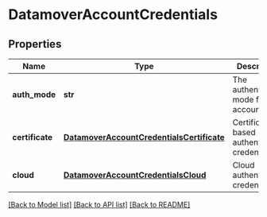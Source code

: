 # DatamoverAccountCredentials

## Properties
Name | Type | Description | Notes
------------ | ------------- | ------------- | -------------
**auth_mode** | **str** | The authentication mode for this account | 
**certificate** | [**DatamoverAccountCredentialsCertificate**](DatamoverAccountCredentialsCertificate.md) | Certificate-based authentication credentials | [optional] 
**cloud** | [**DatamoverAccountCredentialsCloud**](DatamoverAccountCredentialsCloud.md) | Cloud authentication credentials | [optional] 

[[Back to Model list]](../README.md#documentation-for-models) [[Back to API list]](../README.md#documentation-for-api-endpoints) [[Back to README]](../README.md)


